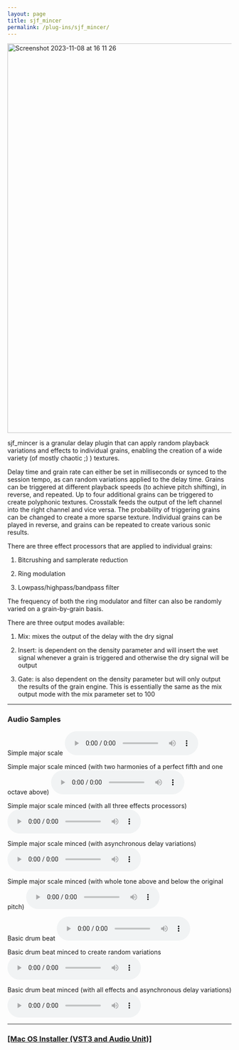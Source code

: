 ```yaml
---
layout: page
title: sjf_mincer
permalink: /plug-ins/sjf_mincer/
---
```

<img width="876" alt="Screenshot 2023-11-08 at 16 11 26" src="https://github.com/simohnf/simohnf.github.io/assets/12850558/2dd2b0ca-5938-4048-8ad3-d0e2724da8a6">


sjf_mincer is a granular delay plugin that can apply random playback variations and effects to individual grains, enabling the creation of a wide variety (of mostly chaotic ;) ) textures. 

Delay time and grain rate can either be set in milliseconds or synced to the session tempo, as can random variations applied to the delay time.
Grains can be triggered at different playback speeds (to achieve pitch shifting), in reverse, and repeated. 
Up to four additional grains can be triggered to create polyphonic textures.
Crosstalk feeds the output of the left channel into the right channel and vice versa.
The probability of triggering grains can be changed to create a more sparse texture.
Individual grains can be played in reverse, and grains can be repeated to create various sonic results.

There are three effect processors that are applied to individual grains:

1) Bitcrushing and samplerate reduction

2) Ring modulation

3) Lowpass/highpass/bandpass filter


The frequency of both the ring modulator and filter can also be randomly varied on a grain-by-grain basis.

There are three output modes available:

1) Mix: mixes the output of the delay with the dry signal

2) Insert: is dependent on the density parameter and will insert the wet signal whenever a grain is triggered and otherwise the dry signal will be output

3) Gate: is also dependent on the density parameter but will only output the results of the grain engine. This is essentially the same as the mix output mode with the mix parameter set to 100



---

### Audio Samples
Simple major scale
<audio controls>
<source src="/MP3s/majorScale [2023-11-08 162917].mp3" type="audio/mp3">
</audio>


Simple major scale minced (with two harmonies of a perfect fifth and one octave above)
<audio controls>
<source src="/MP3s/majorScaleMinced1.mp3" type="audio/mp3">
</audio>

Simple major scale minced (with all three effects processors)
<audio controls>
<source src="/MP3s/majorScaleMinced2.mp3" type="audio/mp3">
</audio>


Simple major scale minced (with asynchronous delay variations)
<audio controls>
<source src="/MP3s/majorScaleMined3.mp3" type="audio/mp3">
</audio>


Simple major scale minced (with whole tone above and below the original pitch)
<audio controls>
<source src="/MP3s/scaleMinced.mp3" type="audio/mp3">
</audio>





Basic drum beat
<audio controls>
<source src="/MP3s/DrumBeat.mp3" type="audio/mp3">
</audio>


Basic drum beat minced to create random variations
<audio controls>
<source src="/MP3s/drumBeatMinced1.mp3" type="audio/mp3">
</audio>

Basic drum beat minced (with all effects and asynchronous delay variations)
<audio controls>
<source src="/MP3s/drumBeatMinced2.mp3" type="audio/mp3">
</audio>

---


### [[Mac OS Installer (VST3 and Audio Unit)]](https://drive.google.com/file/d/1efOEqh4wgEyUMW7A5eY9BZ_-RFV2pIR6/view)

